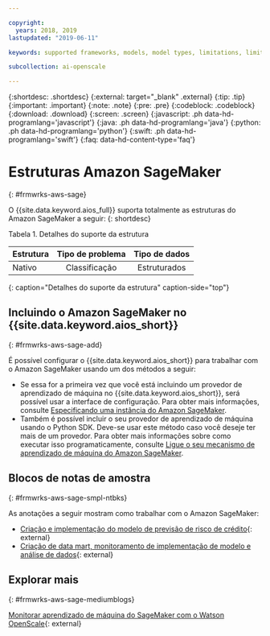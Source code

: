 ```yaml
---

copyright:
  years: 2018, 2019
lastupdated: "2019-06-11"

keywords: supported frameworks, models, model types, limitations, limits, AWS, Sagemaker, Amazon

subcollection: ai-openscale

---
```


{:shortdesc: .shortdesc}
{:external: target="_blank" .external}
{:tip: .tip}
{:important: .important}
{:note: .note}
{:pre: .pre}
{:codeblock: .codeblock}
{:download: .download}
{:screen: .screen}
{:javascript: .ph data-hd-programlang='javascript'}
{:java: .ph data-hd-programlang='java'}
{:python: .ph data-hd-programlang='python'}
{:swift: .ph data-hd-programlang='swift'}
{:faq: data-hd-content-type='faq'}

# Estruturas Amazon SageMaker
{: #frmwrks-aws-sage}

O {{site.data.keyword.aios_full}} suporta totalmente as estruturas do Amazon SageMaker a seguir:
{: shortdesc}

Tabela 1. Detalhes do suporte da estrutura

| Estrutura | Tipo de problema | Tipo de dados |
|:---|:---:|:---:|
| Nativo | Classificação | Estruturados |
{: caption="Detalhes do suporte da estrutura" caption-side="top"}


## Incluindo o Amazon SageMaker no {{site.data.keyword.aios_short}}
{: #frmwrks-aws-sage-add}

É possível configurar o {{site.data.keyword.aios_short}} para trabalhar com o Amazon SageMaker usando um dos métodos a seguir:

- Se essa for a primeira vez que você está incluindo um provedor de aprendizado de máquina no {{site.data.keyword.aios_short}}, será possível usar a interface de configuração. Para obter mais informações, consulte [Especificando uma instância do Amazon SageMaker](/docs/services/ai-openscale?topic=ai-openscale-csm-connect).
- Também é possível incluir o seu provedor de aprendizado de máquina usando o Python SDK. Deve-se usar este método caso você deseje ter mais de um provedor. Para obter mais informações sobre como executar isso programaticamente, consulte [Ligue o seu mecanismo de aprendizado de máquina do Amazon SageMaker](/docs/services/ai-openscale?topic=ai-openscale-cml-connect#cml-smbind).


## Blocos de notas de amostra
{: #frmwrks-aws-sage-smpl-ntbks}

As anotações a seguir mostram como trabalhar com o Amazon SageMaker:

- [Criação e implementação do modelo de previsão de risco de crédito](https://github.com/pmservice/ai-openscale-tutorials/blob/master/notebooks/Credit%20%20model%20with%20SageMaker%20linear-learner%20.ipynb){: external}
- [Criação de data mart, monitoramento de implementação de modelo e análise de dados](https://github.com/pmservice/ai-openscale-tutorials/blob/master/notebooks/AI%20OpenScale%20and%20SageMaker%20ML%20Engine.ipynb){: external}


## Explorar mais
{: #frmwrks-aws-sage-mediumblogs}

[Monitorar aprendizado de máquina do SageMaker com o Watson OpenScale](https://developer.ibm.com/patterns/monitor-amazon-sagemaker-machine-learning-models-with-ai-openscale//){: external}
